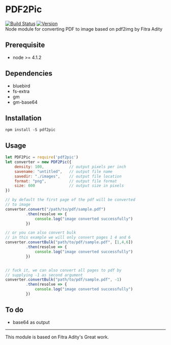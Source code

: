 # PDF2Pic  
[![Build Status](https://travis-ci.org/yakovmeister/pdf2image.svg?branch=dev)](https://travis-ci.org/yakovmeister/pdf2image)
[![Version](https://img.shields.io/badge/version-1.0.2-blue.svg)]()  
Node module for converting PDF to image based on pdf2img by Fitra Adity  

## Prerequisite  
  
* node >= 4.1.2 
  
## Dependencies
  
* bluebird  
* fs-extra  
* gm  
* gm-base64
  
## Installation  
  
```
npm install -S pdf2pic
```
  
## Usage  
  
```javascript
let PDF2Pic = require('pdf2pic')
let converter = new PDF2Pic({
    density: 100,           // output pixels per inch
    savename: "untitled",   // output file name
    savedir: "./images",    // output file location
    format: "png",          // output file format
    size: 600               // output size in pixels
})

// by default the first page of the pdf will be converted
// to image
converter.convert("/path/to/pdf/sample.pdf")
         .then(resolve => {
             console.log("image converted successfully")
         })

// or you can also convert bulk
// in this example we will only convert pages 1 4 and 6
converter.convertBulk("path/to/pdf/sample.pdf", [1,4,6])
         .then(resolve => {
             console.log("image converted successfully")
         })


// fuck it, we can also convert all pages to pdf by
// supplying -1 as second argument
converter.convertBulk("path/to/pdf/sample.pdf", -1)
         .then(resolve => {
             console.log("image converted successfully")
         })
```  
  
## To do  
  
* base64 as output
___

This module is based on Fitra Adity's Great work.